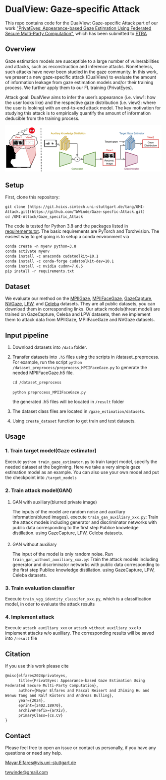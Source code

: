 # DualView: Gaze-specific Attack
This repo contains code for the  DualView: Gaze-specific Attack part of our work ["PrivatEyes: Appearance-based Gaze Estimation Using Federated Secure
Multi-Party Computation"](https://github.com/TWWinde/Gaze-specfic-Attack/blob/main/etra24a-sub1031-i5.pdf), which has been submitted to [ETRA](https://etra.acm.org/index.html)



## Overview
Gaze estimation models are susceptible to a large number of vulnerabilities and attacks, such as
reconstruction and inference attacks. Nonetheless, such attacks have never been studied in the gaze community. In
this work, we present a new gaze-specific attack (DualView) to evaluate the amount of information leakage from gaze
estimation models and/or their training process. We further apply them to our FL training (PrivatEyes).

Attack goal: DualView aims to infer the user’s appearance (i.e. view1: how the user looks like) and the respective gaze
distribution (i.e. view2: where the user is looking) with an end-to-end attack model. The key motivation for studying this
attack is to empirically quantify the amount of information deducible from the training process.

![img.png](/img.png)


## Setup
First, clone this repository:
```
git clone [https://git.hcics.simtech.uni-stuttgart.de/tang/GMI-Attack.git](https://github.com/TWWinde/Gaze-specfic-Attack.git)
cd /GMI-Attack/Gaze_specific_Attack
```

The code is tested for Python 3.8 and the packages listed in [requirements.txt](oasis.yml).
The basic requirements are PyTorch and Torchvision.
The easiest way to get going is to setup a conda environment via
```
conda create -n myenv python=3.8 
conda activate myenv
conda install -c anaconda cudatoolkit=10.1
conda install -c conda-forge cudatoolkit-dev=10.1
conda install -c nvidia cudnn=7.6.5
pip install -r requirements.txt
```

## Dataset
We evaluate our method on the 
[MPIIGaze](https://www.mpi-inf.mpg.de/departments/computer-vision-and-machine-learning/research/gaze-based-human-computer-interaction/appearance-based-gaze-estimation-in-the-wild), 
[MPIIFaceGaze](https://www.perceptualui.org/research/datasets/MPIIFaceGaze/), 
[GazeCapture](https://gazecapture.csail.mit.edu), 
[NVGaze](https://sites.google.com/nvidia.com/nvgaze), 
[LPW](https://www.mpi-inf.mpg.de/departments/computer-vision-and-machine-learning/research/gaze-based-human-computer-interaction/labelled-pupils-in-the-wild-lpw), 
and [Celeba](https://mmlab.ie.cuhk.edu.hk/projects/CelebA.html) datasets. They are all public datasets, you can download them in corresponding links. 
Our attack models(threat model) are trained on GazeCapture, Celeba and LPW datasets, then we implement them to attack data from MPIIGaze, MPIIFaceGaze and NVGaze datasets.

## Input pipeline
1. Download datasets into `/data` folder. 
2. Transfer datasets into `.h5` files using the scripts in /dataset_preprocess. For example,
run the script `python /dataset_preprocess/preprocess_MPIIFaceGaze.py` to generate the needed MPIIFaceGaze.h5 file.

       cd /dataset_preprocess
   
       python preprocess_MPIIFaceGaze.py
    the generated .h5 files will be located in `/result` folder
3. The dataset class files are located in `/gaze_estimation/datasets`.
4. Using `create_dataset` function to get train and test datasets.
## Usage
### 1. Train target model(Gaze estimator)
 Execute `python train_gaze_estimator.py` to train target model, specify the needed dataset at the beginning. Here we take a very simple gaze estimation model as an example. You can also use your own model and put the checkpoint into `/target_models`

### 2. Train attack model(GAN)
####
1) GAN with auxiliary(blurred private image)

   The inputs of the model are random noise and auxiliary information(blured images). execute `train_gan_auxiliary_xxx.py`: Train the attack models including generator and discriminator networks with public data corresponding to the first step Publice knowledge distillation.
using GazeCapture, LPW, Celeba datasets.

####
 2) GAN without auxiliary 

    The input of the model is only random noise. Run `train_gan_without_auxiliary_xxx.py`: Train the attack models including generator and discriminator networks with public data corresponding to the first step Publice knowledge distillation.
using GazeCapture, LPW, Celeba datasets.
### 3. Train evaluation classifier
 Execute `train_vgg_identity_classifer_xxx.py`, which is a classification model, in oder to evaluate the attack results

### 4. Implement attack 
 Execute `attack_auxiliary_xxx` or `attack_without_auxiliary_xxx` to implement attacks w/o auxiliary. The corresponding results will be saved into `/result` file

## Citation
If you use this work please cite
```
@misc{elfares2024privateyes,
      title={PrivatEyes: Appearance-based Gaze Estimation Using Federated Secure Multi-Party Computation}, 
      author={Mayar Elfares and Pascal Reisert and Zhiming Hu and Wenwu Tang and Ralf Küsters and Andreas Bulling},
      year={2024},
      eprint={2402.18970},
      archivePrefix={arXiv},
      primaryClass={cs.CV}
}  
```

## Contact
Please feel free to open an issue or contact us personally, if you have any questions or need any help.

Mayar.Elfares@vis.uni-stuttgart.de

twwinde@gmail.com





